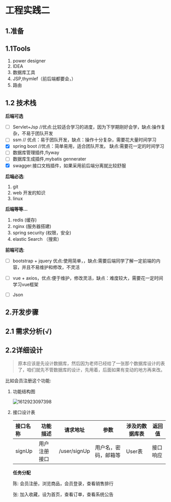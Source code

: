 # 工程实践二

## 1.准备

## 1.1Tools

1. power designer
2. IDEA
3. 数据库工具
4. JSP,thymlef（前后端都要会，）
5. 路由

## 1.2 技术栈

**后端可选**

- [ ] Servlet+Jsp  //优点:比较适合学习的进度，因为下学期刚好会学，缺点:操作复杂，不易于团队开发
- [ ] ssm // 优点：易于团队开发，缺点：操作十分复杂，需要花大量时间学习
- [x] spring boot  //优点：简单易用，适合团队开发。 缺点:需要花一定的时间学习
- [ ] 数据库管理插件,flyway
- [ ] 数据库生成插件,mybatis gennerater
- [x] swagger:接口文档插件，如果采用前后端分离就比较舒服

**后端必选**:

1. git
2. web 开发的知识
3. linux

**后端等等...**

1. redis (缓存)
2. nginx (服务器搭建)
3. spring security (权限，安全)
4. elastic Search （搜索）

**前端可选**:

- [ ] bootstrap + jquery 优点:使用简单，，缺点:需要后端同学了解一定前端的内容，并且不易维护和修改，不灵活
- [ ] vue + axios，优点:便于维护，修改灵活，缺点：难度较大，需要花一定时间学习vue框架
- [ ] Json



## 2.开发步骤

## 2.1 需求分析(√)

## 2.2详细设计

> 原本应该是先设计数据库，然后因为老师已经给了一张那个数据库设计的表了，咱们就先不管数据库的设计，先用着，后面如果有变动的地方再来改。

比如会员注册这个功能:

1. 功能结构图

    ![1612923097398](C:\Users\86198\AppData\Roaming\Typora\typora-user-images\1612923097398.png)

2. 接口设计表

    | 接口名称 | 功能描述     | 请求地址     | 参数                 | 涉及的数据库表 | 返回值   |
    | :------- | ------------ | ------------ | -------------------- | -------------- | -------- |
    | signUp   | 用户注册接口 | /user/signUp | 用户名，密码，邮箱等 | User表         | 接口响应 |

    **任务分配**
    
    陈: 会员注册，浏览商品，会员登录，查看销售排行 
    
    张: 加入收藏，设为首页，查看订单，查看系统公告 